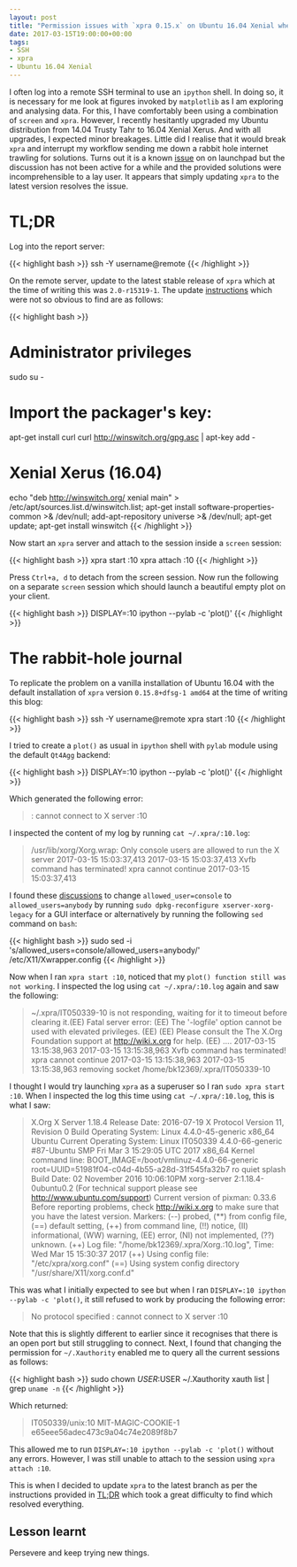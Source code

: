 ```yaml
---
layout: post
title: "Permission issues with `xpra 0.15.x` on Ubuntu 16.04 Xenial when tunnelling through SSH"
date: 2017-03-15T19:00:00+00:00
tags:
- SSH
- xpra
- Ubuntu 16.04 Xenial
---
```


I often log into a remote SSH terminal to use an `ipython` shell. In doing so, it is necessary for me look at figures invoked by `matplotlib` as I am exploring and analysing data. For this, I have comfortably been using a combination of `screen` and `xpra`. However, I recently hesitantly upgraded my Ubuntu distribution from 14.04 Trusty Tahr to 16.04 Xenial Xerus. And with all upgrades, I expected minor breakages. Little did I realise that it would break `xpra` and interrupt my workflow sending me down a rabbit hole internet trawling for solutions. Turns out it is a known [issue] on on launchpad but the discussion has not been active for a while and the provided solutions were incomprehensible to a lay user. It appears that simply updating `xpra` to the latest version resolves the issue.

# TL;DR

Log into the report server:

{{< highlight bash >}}
ssh -Y username@remote
{{< /highlight >}}

On the remote server, update to the latest stable release of `xpra` which at the time of writing this was `2.0-r15319-1`. The update [instructions] which were not so obvious to find are as follows: 

{{< highlight bash >}}
# Administrator privileges
sudo su -
# Import the packager's key:
apt-get install curl
curl http://winswitch.org/gpg.asc | apt-key add -
# Xenial Xerus (16.04)
echo "deb http://winswitch.org/ xenial main" > /etc/apt/sources.list.d/winswitch.list;
apt-get install software-properties-common >& /dev/null;
add-apt-repository universe >& /dev/null;
apt-get update;
apt-get install winswitch
{{< /highlight >}}

Now start an `xpra` server and attach to the session inside a `screen` session:

{{< highlight bash >}}
xpra start :10
xpra attach :10
{{< /highlight >}}

Press `Ctrl+a, d` to detach from the screen session. Now run the following on a separate `screen` session which should launch a beautiful empty plot on your client.

{{< highlight bash >}}
DISPLAY=:10 ipython --pylab -c 'plot()'
{{< /highlight >}}

# The rabbit-hole journal

To replicate the problem on a vanilla installation of Ubuntu 16.04 with the default installation of `xpra` version `0.15.8+dfsg-1 amd64` at the time of writing this blog:

{{< highlight bash >}}
ssh -Y username@remote
xpra start :10
{{< /highlight >}}

I tried to create a `plot()` as usual in `ipython` shell with `pylab` module using the default `Qt4Agg` backend:

{{< highlight bash >}}
DISPLAY=:10 ipython --pylab -c 'plot()'
{{< /highlight >}}

Which generated the following error:

>    : cannot connect to X server :10

I inspected the content of my log by running `cat ~/.xpra/:10.log`:

>   /usr/lib/xorg/Xorg.wrap: Only console users are allowed to run the X server
>   2017-03-15 15:03:37,413 
>   2017-03-15 15:03:37,413 Xvfb command has terminated! xpra cannot continue
>   2017-03-15 15:03:37,413 

I found these [discussions] to change `allowed_user=console` to `allowed_users=anybody` by running `sudo dpkg-reconfigure xserver-xorg-legacy` for a GUI interface or alternatively by running the following `sed` command on `bash`:

{{< highlight bash >}}
sudo sed -i 's/allowed_users=console/allowed_users=anybody/' /etc/X11/Xwrapper.config
{{< /highlight >}}

Now when I ran `xpra start :10`, noticed that my `plot() function still was not working`. I inspected the log using `cat ~/.xpra/:10.log` again and saw the following:

>   ~/.xpra/IT050339-10 is not responding, waiting for it to timeout before clearing it.(EE) 
>   Fatal server error:
>   (EE) The '-logfile' option cannot be used with elevated privileges.
>   (EE) 
>   (EE) 
>   Please consult the The X.Org Foundation support 
>            at http://wiki.x.org
>    for help. 
>   (EE) 
>   ....
>   2017-03-15 13:15:38,963 
>   2017-03-15 13:15:38,963 Xvfb command has terminated! xpra cannot continue
>   2017-03-15 13:15:38,963 
>   2017-03-15 13:15:38,963 removing socket /home/bk12369/.xpra/IT050339-10

I thought I would try launching `xpra` as a superuser so I ran `sudo xpra start :10`. When I inspected the log this time using `cat ~/.xpra/:10.log`, this is what I saw:

>   X.Org X Server 1.18.4
>   Release Date: 2016-07-19
>   X Protocol Version 11, Revision 0
>   Build Operating System: Linux 4.4.0-45-generic x86_64 Ubuntu
>   Current Operating System: Linux IT050339 4.4.0-66-generic #87-Ubuntu SMP Fri Mar 3 15:29:05 UTC 2017 x86_64
>   Kernel command line: BOOT_IMAGE=/boot/vmlinuz-4.4.0-66-generic root=UUID=51981f04-c04d-4b55-a28d-31f545fa32b7 ro quiet splash
>   Build Date: 02 November 2016  10:06:10PM
>   xorg-server 2:1.18.4-0ubuntu0.2 (For technical support please see http://www.ubuntu.com/support) 
>   Current version of pixman: 0.33.6
>           Before reporting problems, check http://wiki.x.org
>           to make sure that you have the latest version.
>   Markers: (--) probed, (**) from config file, (==) default setting,
>           (++) from command line, (!!) notice, (II) informational,
>           (WW) warning, (EE) error, (NI) not implemented, (??) unknown.
>   (++) Log file: "/home/bk12369/.xpra/Xorg.:10.log", Time: Wed Mar 15 15:30:37 2017
>   (++) Using config file: "/etc/xpra/xorg.conf"
>   (==) Using system config directory "/usr/share/X11/xorg.conf.d"

This was what I initially expected to see but when I ran `DISPLAY=:10 ipython --pylab -c 'plot()`, it still refused to work by producing the following error:

>   No protocol specified
>    : cannot connect to X server :10

Note that this is slightly different to earlier since it recognises that there is an open port but still struggling to connect. Next, I found that changing the permission for `~/.Xauthority` enabled me to query all the current sessions as follows:

{{< highlight bash >}}
sudo chown $USER:$USER ~/.Xauthority
xauth list | grep `uname -n`
{{< /highlight >}}

Which returned:

>	IT050339/unix:10  MIT-MAGIC-COOKIE-1  e65eee56adec473c9a04c74e2089f8b7

This allowed me to run `DISPLAY=:10 ipython --pylab -c 'plot()` without any errors. However, I was still unable to attach to the session using `xpra attach :10`.

This is when I decided to update `xpra` to the latest branch as per the instructions provided in [TL;DR](#tldr) which took a great difficulty to find which resolved everything.

## Lesson learnt

Persevere and keep trying new things.

[instructions]: http://winswitch.org/downloads/debian-repository.html?dist_select=xenial
[issue]: https://bugs.launchpad.net/ubuntu/+source/xserver-xorg-video-dummy/+bug/1589447
[discussions]: http://unix.stackexchange.com/questions/153870/how-can-i-configure-anybody-to-run-x-in-a-one-liner
